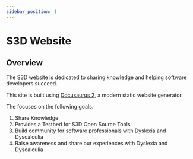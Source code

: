 ```yaml
---
sidebar_position: 1
---
```

# S3D Website

## Overview
The S3D website is dedicated to sharing knowledge and helping software
developers succeed.

This site is built using [Docusaurus 2](https://docusaurus.io/), a modern
static website generator.

The focuses on the following goals.
1. Share Knowledge
1. Provides a Testbed for S3D Open Source Tools
1. Build community for software professionals with Dyslexia and Dyscalculia
1. Raise awareness and share our experiences with Dyslexia and Dyscalculia

[chge]: ./CHANGES.md
[code]: ./CODE-OF-CONDUCT.md
[cont]: ./CONTRIBUTING.md
[lice]: ./LICENSE.md
